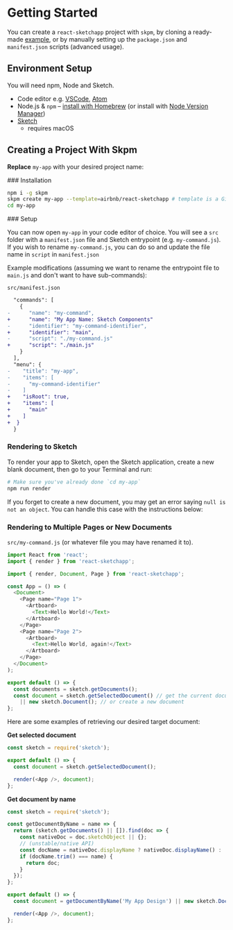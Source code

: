 # Getting Started

You can create a `react-sketchapp` project with `skpm`, by cloning a ready-made [example](../examples.md), or by manually setting up the `package.json` and `manifest.json` scripts (advanced usage).

## Environment Setup

You will need npm, Node and Sketch.

- Code editor e.g. [VSCode](https://code.visualstudio.com/), [Atom](https://atom.io/)
- Node.js & `npm` – [install with Homebrew](https://nodejs.org/en/download/package-manager/#macos) (or install with [Node Version Manager](https://nodejs.org/en/download/package-manager/#nvm))
- [Sketch](https://www.sketch.com/)
  - requires macOS

## Creating a Project With Skpm

**Replace** `my-app` with your desired project name:

### Installation

```bash
npm i -g skpm
skpm create my-app --template=airbnb/react-sketchapp # template is a GitHub repo
cd my-app
```

### Setup

You can now open `my-app` in your code editor of choice. You will see a `src` folder with a `manifest.json` file and Sketch entrypoint (e.g. `my-command.js`). If you wish to rename `my-command.js`, you can do so and update the file name in `script` in `manifest.json`

Example modifications (assuming we want to rename the entrypoint file to `main.js` and don't want to have sub-commands):

`src/manifest.json`

```diff
  "commands": [
    {
-      "name": "my-command",
+      "name": "My App Name: Sketch Components"
-      "identifier": "my-command-identifier",
+      "identifier": "main",
-      "script": "./my-command.js"
+      "script": "./main.js"
    }
  ],
  "menu": {
-    "title": "my-app",
-    "items": [
-      "my-command-identifier"
-    ]
+    "isRoot": true,
+    "items": [
+      "main"
+    ]
+  }
  }
```

### Rendering to Sketch

To render your app to Sketch, open the Sketch application, create a new blank document, then go to your Terminal and run:

```bash
# Make sure you've already done `cd my-app`
npm run render
```

If you forget to create a new document, you may get an error saying `null is not an object`. You can handle this case with the instructions below:

### Rendering to Multiple Pages or New Documents

`src/my-command.js` (or whatever file you may have renamed it to).

```js
import React from 'react';
import { render } from 'react-sketchapp';

import { render, Document, Page } from 'react-sketchapp';

const App = () => (
  <Document>
    <Page name="Page 1">
      <Artboard>
        <Text>Hello World!</Text>
      </Artboard>
    </Page>
    <Page name="Page 2">
      <Artboard>
        <Text>Hello World, again!</Text>
      </Artboard>
    </Page>
  </Document>
);

export default () => {
  const documents = sketch.getDocuments();
  const document = sketch.getSelectedDocument() // get the current document
    || new sketch.Document(); // or create a new document
};
```

Here are some examples of retrieving our desired target document:

**Get selected document**

```js
const sketch = require('sketch');

export default () => {
  const document = sketch.getSelectedDocument();

  render(<App />, document);
};
```

**Get document by name**

```js
const sketch = require('sketch');

const getDocumentByName = name => {
  return (sketch.getDocuments() || []).find(doc => {
    const nativeDoc = doc.sketchObject || {};
    // (unstable/native API)
    const docName = nativeDoc.displayName ? nativeDoc.displayName() : '';
    if (docName.trim() === name) {
      return doc;
    }
  });
};

export default () => {
  const document = getDocumentByName('My App Design') || new sketch.Document(); // Fallback to new document if document not found

  render(<App />, document);
};
```
